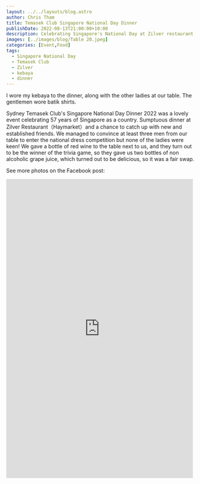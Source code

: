 ```yaml
---
layout: ../../layouts/blog.astro
author: Chris Tham
title: Temasek Club Singapore National Day Dinner
publishDate: 2022-08-13T21:00:00+10:00
description: Celebrating Singapore's National Day at Zilver restaurant
images: [../images/blog/Table 20.jpeg]
categories: [Event,Food]
tags:
  - Singapore National Day
  - Temasek Club
  - Zilver
  - kebaya
  - dinner
---
```


I wore my kebaya to the dinner, along with the other ladies at our table. The gentlemen wore batik shirts.

Sydney Temasek Club's Singapore National Day Dinner 2022 was a lovely event celebrating 57 years of Singapore as a country. Sumptuous dinner at Zilver Restaurant（Haymarket）and a chance to catch up with new and established friends. We managed to convince at least three men from our table to enter the national dress competition but none of the ladies were keen! We gave a bottle of red wine to the table next to us, and they turn out to be the winner of the trivia game, so they gave us two bottles of non alcoholic grape juice, which turned out to be delicious, so it was a fair swap.

See more photos on the Facebook post:

<iframe src="https://www.facebook.com/plugins/post.php?href=https%3A%2F%2Fwww.facebook.com%2Fchris1.tham%2Fposts%2Fpfbid022GWmp4idSCEyG13HmFbJ4bYyMmNKPCbBo4nDS1K4Znb4ErkEqKC47tCCwgAAaUDBl&show_text=true&width=500" width="500" height="800" style="border:none;overflow:hidden" scrolling="no" frameborder="0" allowfullscreen="true" allow="autoplay; clipboard-write; encrypted-media; picture-in-picture; web-share"></iframe>
